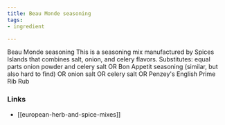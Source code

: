 ```yaml
---
title: Beau Monde seasoning
tags:
- ingredient

---
```

Beau Monde seasoning This is a seasoning mix manufactured by Spices Islands that combines salt, onion, and celery flavors. Substitutes: equal parts onion powder and celery salt OR Bon Appetit seasoning (similar, but also hard to find) OR onion salt OR celery salt OR Penzey's English Prime Rib Rub

### Links

* [[european-herb-and-spice-mixes]]
